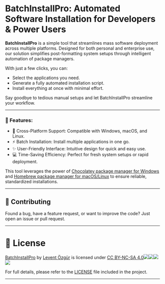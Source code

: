 BatchInstallPro: Automated Software Installation for Developers & Power Users
======================================================================

**BatchInstallPro** is a simple tool that streamlines mass software deployment across multiple platforms. Designed for both personal and enterprise use, our solution simplifies post-formatting system setups through intelligent automation of package managers.

With just a few clicks, you can:

*   Select the applications you need.
*   Generate a fully automated installation script.
*   Install everything at once with minimal effort.

Say goodbye to tedious manual setups and let BatchInstallPro streamline your workflow.

---

### 🚀 Features:

*   🔄 Cross-Platform Support: Compatible with Windows, macOS, and Linux.
*   ⚡ Batch Installation: Install multiple applications in one go.
*   ✨ User-Friendly Interface: Intuitive design for quick and easy use.
*   💻 Time-Saving Efficiency: Perfect for fresh system setups or rapid deployment.

  

This tool leverages the power of [Chocolatey package manager for Windows](https://chocolatey.org/how-chocolatey-works "Learn about Chocolatey package manager") and [Homebrew package manager for macOS/Linux](https://brew.sh/ "Homebrew documentation") to ensure reliable, standardized installations.

---

## 🤝 Contributing  

Found a bug, have a feature request, or want to improve the code? Just open an issue or pull request.

---

📄 License
==========

 [BatchInstallPro](https://BatchInstallPro.netlify.app) by [Levent Özgür](https://github.com/levent1ozgur) is licensed under [CC BY-NC-SA 4.0![](https://mirrors.creativecommons.org/presskit/icons/cc.svg?ref=chooser-v1)![](https://mirrors.creativecommons.org/presskit/icons/by.svg?ref=chooser-v1)![](https://mirrors.creativecommons.org/presskit/icons/nc.svg?ref=chooser-v1)![](https://mirrors.creativecommons.org/presskit/icons/sa.svg?ref=chooser-v1)](https://creativecommons.org/licenses/by-nc-sa/4.0/?ref=chooser-v1) 

For full details, please refer to the [LICENSE](./LICENSE) file included in the project.  

---


